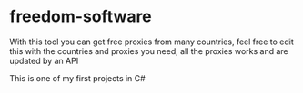 # freedom-software
With this tool you can get free proxies from many countries, feel free to edit this with the countries and proxies you need, all the proxies works and are updated by an API

This is one of my first projects in C#
